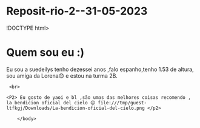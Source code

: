 # Reposit-rio-2--31-05-2023
!DOCTYPE html>
<html lang = "pt.br">
    <head>
        <meta charet="UTF-8">
            <meta name ="VIEWPORT" content ="width = device - width, initial - scale = 1,0">
             <title>suedeilys duarlirys salazar ochoa </title>
      </head>
      <body>
           <h1>Quem sou eu :)</h1>
         <P1>Eu sou a suedeilys tenho dezessei anos ,falo espanho,tenho 1.53 de altura, sou amiga da Lorena😊️ e estou na turma 2B.</P1> 

     <br>

    <P2> Eu gosto de yaoi e bl ,são umas das melhores coisas recomendo , la bendicion oficial del cielo 😊️ file:///tmp/guest-ltfkgj/Downloads/La-bendicion-oficial-del-cielo.png </p2>

        </body>
   </html>
